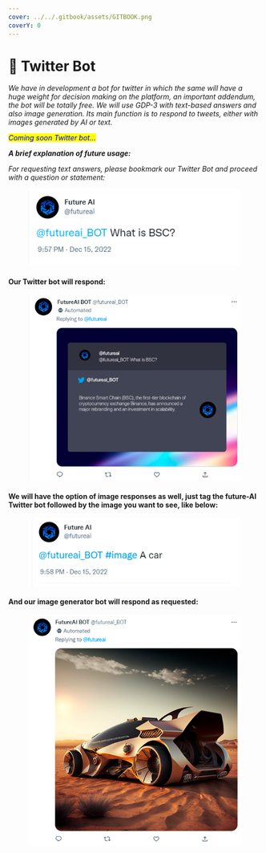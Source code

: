 ```yaml
---
cover: ../../.gitbook/assets/GITBOOK.png
coverY: 0
---
```


# 🔹 Twitter Bot

_We have in development a bot for twitter in which the same will have a huge weight for decision making on the platform, an important addendum, the bot will be totally free. We will use GDP-3 with text-based answers and also image generation. Its main function is to respond to tweets, either with images generated by AI or text._

_<mark style="color:blue;">Coming soon Twitter bot...</mark>_

_**A brief explanation of future usage:**_

_For requesting text answers, please bookmark our Twitter Bot and proceed with a question or statement:_

<figure><img src="../../.gitbook/assets/1 (1).png" alt=""><figcaption></figcaption></figure>

#### Our Twitter bot will respond:

<figure><img src="../../.gitbook/assets/2.png" alt=""><figcaption></figcaption></figure>

#### We will have the option of image responses as well, just tag the future-AI Twitter bot followed by the image you want to see, like below:

<figure><img src="../../.gitbook/assets/4.png" alt=""><figcaption></figcaption></figure>

#### And our image generator bot will respond as requested:

<figure><img src="../../.gitbook/assets/3 (1).png" alt=""><figcaption></figcaption></figure>
